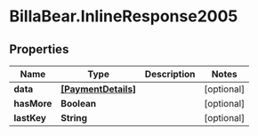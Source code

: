 # BillaBear.InlineResponse2005

## Properties
Name | Type | Description | Notes
------------ | ------------- | ------------- | -------------
**data** | [**[PaymentDetails]**](PaymentDetails.md) |  | [optional] 
**hasMore** | **Boolean** |  | [optional] 
**lastKey** | **String** |  | [optional] 
